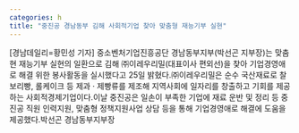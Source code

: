 ```yaml
---
categories: h
title: "중진공 경남동부 김해 사회적기업 찾아 맞춤형 재능기부 실현"
---
```

[경남데일리=황민성 기자] 중소벤처기업진흥공단 경남동부지부(박선곤 지부장)는 맞춤현 재능기부 실현의 일환으로 김해 ㈜이레우리밀(대표이사 편외선)을 찾아 기업경영애로 해결 위한 봉사활동을 실시했다고 25일 밝혔다.㈜이레우리밀은 순수 국산재료로 찰보리빵, 롤케이크 등 제과 &#8231; 제빵류를 제조해 지역사회에 일자리를 창출하고 기회를 제공하는 사회적경제기업이다.이날 중진공은 일손이 부족한 기업에 재료 운반 및 정리 등 중진공 직원 인력지원, 맞춤형 정책지원사업 상담 등을 통해 기업경영애로 해결에 도움을 제공했다.박선곤 경남동부지부장